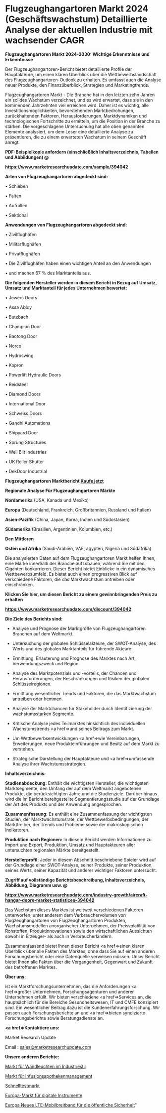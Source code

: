 # Flugzeughangartoren Markt 2024 (Geschäftswachstum) Detaillierte Analyse der aktuellen Industrie mit wachsender CAGR

<strong>Flugzeughangartoren Markt 2024-2030: Wichtige Erkenntnisse und Erkenntnisse</strong>

Der Flugzeughangartoren-Bericht bietet detaillierte Profile der Hauptakteure, um einen klaren Überblick über die Wettbewerbslandschaft des Flugzeughangartoren-Outlook zu erhalten. Es umfasst auch die Analyse neuer Produkte, den Finanzüberblick, Strategien und Marketingtrends.

Flugzeughangartoren Markt - Die Branche hat in den letzten zehn Jahren ein solides Wachstum verzeichnet, und es wird erwartet, dass sie in den kommenden Jahrzehnten viel erreichen wird. Daher ist es wichtig, alle Investitionsmöglichkeiten, bevorstehenden Marktbedrohungen, zurückhaltenden Faktoren, Herausforderungen, Marktdynamiken und technologischen Fortschritte zu ermitteln, um die Position in der Branche zu stärken. Die vorgeschlagene Untersuchung hat alle oben genannten Elemente analysiert, um dem Leser eine detaillierte Analyse zu präsentieren, die zu einem erwarteten Wachstum in seinem Geschäft anregt.



<strong><b>PDF-Beispielkopie anfordern (einschließlich Inhaltsverzeichnis, Tabellen und Abbildungen) @ </b></strong>

<strong><a href=https://www.marketresearchupdate.com/sample/394042>

<strong>https://www.marketresearchupdate.com/sample/394042</u></a></strong></strong>



<strong>Arten von Flugzeughangartoren abgedeckt sind:</strong>

• Schieben

• Falten

• Aufrollen

• Sektional



<strong>Anwendungen von Flugzeughangartoren abgedeckt sind:</strong>

• Zivilflughäfen

• Militärflughäfen

• Privatflughäfen

• Die Zivilflughäfen haben einen wichtigen Anteil an den Anwendungen

• und machen 67 % des Marktanteils aus.



<strong>Die folgenden Hersteller werden in diesem Bericht in Bezug auf Umsatz, Umsatz und Marktanteil für jedes Unternehmen bewertet:</strong>

• Jewers Doors

• Assa Abloy

• Butzbach

• Champion Door

• Baotong Door

• Norco

• Hydroswing

• Kopron

• Powerlift Hydraulic Doors

• Reidsteel

• Diamond Doors

• International Door

• Schweiss Doors

• Gandhi Automations

• Shipyard Door

• Sprung Structures

• Well Bilt Industries

• UK Roller Shutter

• DekDoor Industrial



<strong>Flugzeughangartoren Marktbericht <a href=https://www.marketresearchupdate.com/buynow/394042>Kaufe jetzt</a></strong>



<strong>Regionale Analyse Für Flugzeughangartoren Märkte</strong>



<strong>Nordamerika</strong> (USA, Kanada und Mexiko)



<strong>Europa</strong> (Deutschland, Frankreich, Großbritannien, Russland und Italien)



<strong>Asien-Pazifik</strong> (China, Japan, Korea, Indien und Südostasien)



<strong>Südamerika</strong> (Brasilien, Argentinien, Kolumbien, etc.)



<strong>Den Mittleren</strong> 

<strong>Osten und Afrika</strong> (Saudi-Arabien, VAE, ägypten, Nigeria und Südafrika)

Die analysierten Daten auf dem Flugzeughangartoren Markt helfen Ihnen, eine Marke innerhalb der Branche aufzubauen, während Sie mit den Giganten konkurrieren. Dieser Bericht bietet Einblicke in ein dynamisches Wettbewerbsumfeld. Es bietet auch einen progressiven Blick auf verschiedene Faktoren, die das Marktwachstum antreiben oder einschränken.



<strong>Klicken Sie hier, um diesen Bericht zu einem gewinnbringenden Preis zu erhalten
</strong>

<strong><a href=https://www.marketresearchupdate.com/discount/394042>https://www.marketresearchupdate.com/discount/394042</b></u></strong></a>



<strong>Die Ziele des Berichts sind:</strong>

- Analyse und Prognose der Marktgröße von Flugzeughangartoren Branchen auf dem Weltmarkt.

- Untersuchung der globalen Schlüsselakteure, der SWOT-Analyse, des Werts und des globalen Marktanteils für führende Akteure.

- Ermittlung, Erläuterung und Prognose des Marktes nach Art, Verwendungszweck und Region.

- Analyse des Marktpotenzials und -vorteils, der Chancen und Herausforderungen, der Beschränkungen und Risiken der globalen Schlüsselregionen.

- Ermittlung wesentlicher Trends und Faktoren, die das Marktwachstum antreiben oder hemmen.

- Analyse der Marktchancen für Stakeholder durch Identifizierung der wachstumsstarken Segmente.

- Kritische Analyse jedes Teilmarktes hinsichtlich des individuellen Wachstumstrends <a href=>und</a> seines Beitrags zum Markt.

- Um Wettbewerbsentwicklungen <a href=>wie</a> Vereinbarungen, Erweiterungen, neue Produkteinführungen und Besitz auf dem Markt zu verstehen.

- Strategische Darstellung der Hauptakteure und <a href=>umfas</a>sende Analyse ihrer Wachstumsstrategien.



<strong>Inhaltsverzeichnis:</strong>



<strong>Studienabdeckung:</strong> Enthält die wichtigsten Hersteller, die wichtigsten Marktsegmente, den Umfang der auf dem Weltmarkt angebotenen Produkte, die berücksichtigten Jahre und die Studienziele. Darüber hinaus wird die im Bericht bereitgestellte Segmentierungsstudie auf der Grundlage der Art des Produkts und der Anwendung angesprochen.



<strong>Zusammenfassung:</strong> Es enthält eine Zusammenfassung der wichtigsten Studien, der Marktwachstumsrate, der Wettbewerbsbedingungen, der Markttreiber, der Trends und Probleme sowie der makroskopischen Indikatoren.



<strong>Produktion nach Regionen:</strong> In diesem Bericht werden Informationen zu Import und Export, Produktion, Umsatz und Hauptakteuren aller untersuchten regionalen Märkte bereitgestellt.



<strong>Herstellerprofil:</strong> Jeder in diesem Abschnitt beschriebene Spieler wird auf der Grundlage einer SWOT-Analyse, seiner Produkte, seiner Produktion, seines Werts, seiner Kapazität und anderer wichtiger Faktoren untersucht.



<strong><b>Zugriff auf vollständige Berichtsbeschreibung, Inhaltsverzeichnis, Abbildung, Diagramm usw. @ </b></strong>

<strong><a href=https://www.marketresearchupdate.com/industry-growth/aircraft-hangar-doors-market-statistices-394042>https://www.marketresearchupdate.com/industry-growth/aircraft-hangar-doors-market-statistices-394042</a></strong>

Das Wachstum dieses Marktes ist weltweit verschiedenen Faktoren unterworfen, unter anderem dem Verbrauchervolumen von Flugzeughangartoren von Flugzeughangartoren Produkten, Wachstumsmodellen anorganischer Unternehmen, der Preisvolatilität von Rohstoffen, Produktinnovationen sowie den wirtschaftlichen Aussichten sowohl in Erzeuger- als auch in Verbraucherländern.

Zusammenfassend bietet Ihnen dieser Bericht <a href=>einen</a> klaren Überblick über alle Fakten des Marktes, ohne dass Sie auf einen anderen Forschungsbericht oder eine Datenquelle verweisen müssen. Unser Bericht bietet Ihnen alle Fakten über die Vergangenheit, Gegenwart und Zukunft des betroffenen Marktes.



<strong>Über uns:</strong>

 ist ein Marktforschungsunternehmen, das die Anforderungen <a href=>großer</a> Unternehmen, Forschungsagenturen und anderer Unternehmen erfüllt. Wir bieten verschiedene <a href=>Services</a> an, die hauptsächlich für die Bereiche Gesundheitswesen, IT und CMFE konzipiert sind. Ein wesentlicher Beitrag dazu ist die Kundenerfahrungsforschung. Wir passen auch Forschungsberichte an und <a href=>bieten</a> syndizierte Forschungsberichte sowie Beratungsdienste an.



<strong><a href=>Kontaktiere uns:</a></strong>

Market Research Update

Email : sales@marketresearchupdate.com



<strong>Unsere anderen Berichte:</strong>

<a href=https://www.linkedin.com/pulse/industrial-style-wall-lights-market-size-region>Markt für Wandleuchten im Industriestil</a>

<a href=https://www.linkedin.com/pulse/infusion-pharmacy-management-market-size-share>Markt für Infusionsapothekenmanagement</a>

<a href=https://www.linkedin.com/pulse/rapid-test-market-size-industry-growth-factors>Schnelltestmarkt</a>

<a href=https://www.linkedin.com/pulse/europe-digital-instrument-market-expecting-outstanding>Europa-Markt für digitale Instrumente</a>

<a href=https://www.linkedin.com/pulse/europe-new-public-safety-lte-mobile-broadband>Europa Neues LTE-Mobilbreitband für die öffentliche Sicherheit</a>"
